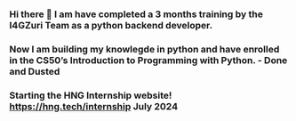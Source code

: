 ### Hi there 👋 I am have completed a 3 months training by the I4GZuri Team as a python backend developer.
### Now I am building my knowlegde in python and have enrolled in the CS50’s Introduction to Programming with Python. - Done and Dusted
### Starting the HNG Internship website! https://hng.tech/internship July 2024
